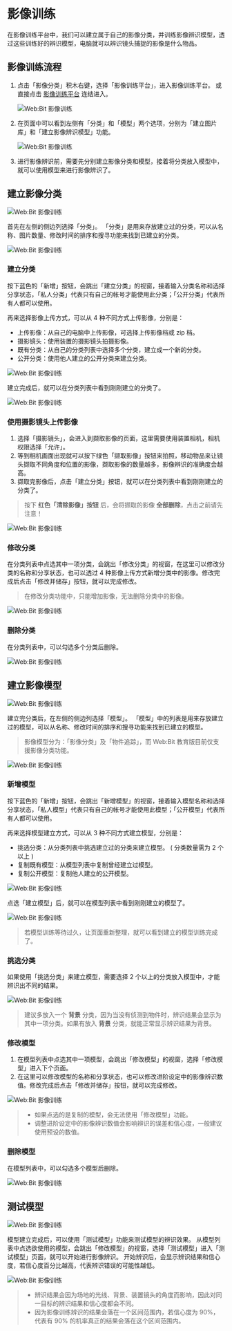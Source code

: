 # 影像训练

在影像训练平台中，我们可以建立属于自己的影像分类，并训练影像辨识模型，透过这些训练好的辨识模型，电脑就可以辨识镜头捕捉的影像是什么物品。

## 影像训练流程

1. 点击「影像分类」积木右键，选择「影像训练平台」，进入影像训练平台。
或直接点击 [影像训练平台](https://vision.webduino.io/) 连结进入。

    ![Web:Bit 影像训练](../../../../media/zh-cn/education/extension/imagemlDetect-training-01.png)

2. 在页面中可以看到左侧有「分类」和「模型」两个选项，分别为「建立图片库」和「建立影像辨识模型」功能。

    ![Web:Bit 影像训练](../../../../media/zh-cn/education/extension/imagemlDetect-training-02.png)

3. 进行影像辨识前，需要先分别建立影像分类和模型，接着将分类放入模型中，就可以使用模型来进行影像辨识了。

## 建立影像分类

![Web:Bit 影像训练](../../../../media/zh-cn/education/extension/imagemlDetect-training-03.png)



首先在左侧的侧边列选择「分类」。
「分类」是用来存放建立过的分类，可以从名称、图片数量、修改时间的排序和搜寻功能来找到已建立的分类。

![Web:Bit 影像训练](../../../../media/zh-cn/education/extension/imagemlDetect-training-04.png)

### 建立分类

按下蓝色的「新增」按钮，会跳出「建立分类」的视窗，接着输入分类名称和选择分享状态，「私人分类」代表只有自己的帐号才能使用此分类；「公开分类」代表所有人都可以使用。

再来选择影像上传方式，可以从 4 种不同方式上传影像，分别是：

- 上传影像：从自己的电脑中上传影像，可选择上传影像档或 zip 档。
- 摄影镜头：使用装置的摄影镜头拍摄影像。
- 既有分类：从自己的分类列表中选择多个分类，建立成一个新的分类。
- 公开分类：使用他人建立的公开分类来建立分类。

![Web:Bit 影像训练](../../../../media/zh-cn/education/extension/imagemlDetect-training-05.png)

建立完成后，就可以在分类列表中看到刚刚建立的分类了。

![Web:Bit 影像训练](../../../../media/zh-cn/education/extension/imagemlDetect-training-06.png)

### 使用摄影镜头上传影像

1. 选择「摄影镜头」，会进入到撷取影像的页面，这里需要使用装置相机，相机权限选择「允许」。
2. 等到相机画面出现就可以按下绿色「撷取影像」按钮来拍照，移动物品来让镜头撷取不同角度和位置的影像，撷取影像的数量越多，影像辨识的准确度会越高。
3. 撷取完影像后，点击「建立分类」按钮，就可以在分类列表中看到刚刚建立的分类了。

> 按下 **红色「清除影像」按钮** 后，会将撷取的影像 **全部删除**，点击之前请先注意！

![Web:Bit 影像训练](../../../../media/zh-cn/education/extension/imagemlDetect-training-07.png)

### 修改分类

在分类列表中点选其中一项分类，会跳出「修改分类」的视窗，在这里可以修改分类的名称和分享状态，也可以透过 4 种影像上传方式新增分类中的影像。修改完成后点击「修改并储存」按钮，就可以完成修改。

> 在修改分类功能中，只能增加影像，无法删除分类中的影像。

![Web:Bit 影像训练](../../../../media/zh-cn/education/extension/imagemlDetect-training-08.png)

### 删除分类

在分类列表中，可以勾选多个分类后删除。

![Web:Bit 影像训练](../../../../media/zh-cn/education/extension/imagemlDetect-training-09.png)

## 建立影像模型

![Web:Bit 影像训练](../../../../media/zh-cn/education/extension/imagemlDetect-training-10.png)

建立完分类后，在左侧的侧边列选择「模型」。
「模型」中的列表是用来存放建立过的模型，可以从名称、修改时间的排序和搜寻功能来找到已建立的模型。

> 影像模型分为：「影像分类」及「物件追踪」，而 Web:Bit 教育版目前仅支援影像分类功能。

![Web:Bit 影像训练](../../../../media/zh-cn/education/extension/imagemlDetect-training-11.png)

### 新增模型

按下蓝色的「新增」按钮，会跳出「新增模型」的视窗，接着输入模型名称和选择分享状态，「私人模型」代表只有自己的帐号才能使用此模型；「公开模型」代表所有人都可以使用。

再来选择模型建立方式，可以从 3 种不同方式建立模型，分别是：

- 挑选分类：从分类列表中挑选建立过的分类来建立模型。 ( 分类数量需为 2 个以上 )
- 复制既有模型：从模型列表中复制曾经建立过模型。
- 复制公开模型：复制他人建立的公开模型。

![Web:Bit 影像训练](../../../../media/zh-cn/education/extension/imagemlDetect-training-12.png)

点选「建立模型」后，就可以在模型列表中看到刚刚建立的模型了。

![Web:Bit 影像训练](../../../../media/zh-cn/education/extension/imagemlDetect-training-13.png)

> 若模型训练等待过久，让页面重新整理，就可以看到建立的模型训练完成了。

### 挑选分类

如果使用「挑选分类」来建立模型，需要选择 2 个以上的分类放入模型中，才能辨识出不同的结果。

![Web:Bit 影像训练](../../../../media/zh-cn/education/extension/imagemlDetect-training-14.png)

> 建议多放入一个 **背景** 分类，因为当没有侦测到物件时，辨识结果会显示为其中一项分类。如果有放入 **背景** 分类，就能正常显示辨识结果为背景。

### 修改模型

1. 在模型列表中点选其中一项模型，会跳出「修改模型」的视窗，选择「修改模型」进入下个页面。
2. 在这里可以修改模型的名称和分享状态，也可以修改进阶设定中的影像辨识数值。修改完成后点击「修改并储存」按钮，就可以完成修改。

![Web:Bit 影像训练](../../../../media/zh-cn/education/extension/imagemlDetect-training-15.png)

>- 如果点选的是复制的模型，会无法使用「修改模型」功能。
>- 调整进阶设定中的影像辨识数值会影响辨识的误差和信心度，一般建议使用预设的数值。

### 删除模型

在模型列表中，可以勾选多个模型后删除。

![Web:Bit 影像训练](../../../../media/zh-cn/education/extension/imagemlDetect-training-16.png)

## 测试模型

![Web:Bit 影像训练](../../../../media/zh-cn/education/extension/imagemlDetect-training-17.png)

模型建立完成后，可以使用「测试模型」功能来测试模型的辨识效果。
从模型列表中点选欲使用的模型，会跳出「修改模型」的视窗，选择「测试模型」进入「测试模型」页面，就可以开始进行影像辨识。
开始辨识后，会显示辨识结果和信心度，若信心度百分比越高，代表辨识错误的可能性越低。

![Web:Bit 影像训练](../../../../media/zh-tw/education/extension/imagemlDetect-training-18.png)

>- 辨识结果会因为场地的光线、背景、装置镜头的角度而影响，因此对同一目标的辨识结果和信心度都会不同。
>- 因为影像训练辨识的结果会落在一个区间范围内，若信心度为 90%，代表有 90% 的机率真正的结果会落在这个区间范围内。
